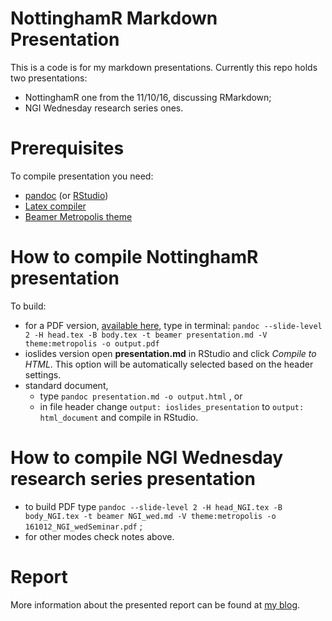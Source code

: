 # NottinghamR Markdown Presentation

This is a code is for my markdown presentations. Currently this repo holds two presentations:

* NottinghamR one from the 11/10/16, discussing RMarkdown;
* NGI Wednesday research series ones.

# Prerequisites

To compile presentation you need:

* [pandoc](http://pandoc.org/) (or [RStudio](https://www.rstudio.com/products/rstudio/download3/))
* [Latex compiler](https://miktex.org/)
* [Beamer Metropolis theme](https://github.com/matze/mtheme)

# How to compile NottinghamR presentation

To build:

* for a PDF version, [available here](http://www.slideshare.net/LukaszKosmaBonenberg/nottingamr-presentation), type in terminal: `pandoc --slide-level 2 -H head.tex -B body.tex -t beamer presentation.md -V theme:metropolis -o output.pdf`
* ioslides version open **presentation.md** in RStudio and click *Compile to HTML*. This option will be automatically selected based on the header settings.
* standard document,
	* type `pandoc presentation.md -o output.html` , or
	* in file header change `output: ioslides_presentation` to `output: html_document` and compile in RStudio.

# How to compile NGI Wednesday research series presentation

* to build PDF type `pandoc --slide-level 2 -H head_NGI.tex -B body_NGI.tex -t beamer NGI_wed.md -V theme:metropolis -o 161012_NGI_wedSeminar.pdf` ;
* for other modes check notes above.

# Report

More information about the presented report can be found at [my blog](http://dfac.github.io/code/2016/02/16/Writing-Articles-with-Markdown/).